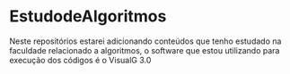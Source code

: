 # EstudodeAlgoritmos

Neste repositórios estarei adicionando conteúdos que tenho estudado na faculdade relacionado a algoritmos,
o software que estou utilizando para execução dos códigos é o VisualG 3.0
